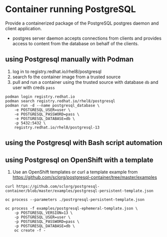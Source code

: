 # Container running PostgreSQL
Provide a containerized package of the PostgreSQL postgres daemon and client application.
- postgres server daemon accepts connections from clients and provides access to content from the database on behalf of the clients.

## using Postgresql manually with Podman
1. log in to registry.redhat.io/rhel8/postgresql
1. search fo the container image from a trusted source
1. pull and run a container using the trusted source with database `db` and user with creds `pass`

```
podman login registry.redhat.io
podman search registry.redhat.io/rhel8/postgresql
podman run -d --name postgresql_database \
	-e POSTGRESQL_USER=user \
	-e POSTGRESQL_PASSWORD=pass \
	-e POSTGRESQL_DATABASE=db \
	-p 5432:5432 \
	registry.redhat.io/rhel8/postgresql-13
```

## using the Postgresql with Bash script automation


## using Postgresql on OpenShift with a template
1. Use an OpenShift templates or curl a template example from https://github.com/sclorg/postgresql-container/tree/master/examples

```
curl https://github.com/sclorg/postgresql-container/blob/master/examples/postgresql-persistent-template.json

oc process --parameters ./postrgresql-persistent-template.json

oc process -f examples/postgresql-ephemeral-template.json \
	-p POSTGRESQL_VERSION=13 \
	-p POSTGRESQL_USER=user \
	-p POSTGRESQL_PASSWORD=pass \
	-p POSTGRESQL_DATABASE=db \
	oc create -f -
```
